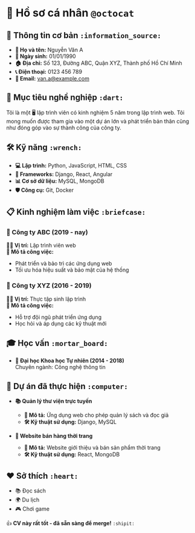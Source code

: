 # 📄 **Hồ sơ cá nhân** `@octocat`

## 📌 **Thông tin cơ bản** `:information_source:`
- **👤 Họ và tên:** Nguyễn Văn A
- **🎂 Ngày sinh:** 01/01/1990
- **🏠 Địa chỉ:** Số 123, Đường ABC, Quận XYZ, Thành phố Hồ Chí Minh
- **📞 Điện thoại:** 0123 456 789
- **📧 Email:** van.a@example.com

## 🎯 **Mục tiêu nghề nghiệp** `:dart:`
Tôi là một 🖥️ lập trình viên có kinh nghiệm 5 năm trong lập trình web. Tôi mong muốn được tham gia vào một dự án lớn và phát triển bản thân cũng như đóng góp vào sự thành công của công ty.

## 🛠️ **Kỹ năng** `:wrench:`
- **💻 Lập trình:** Python, JavaScript, HTML, CSS
- **🔧 Frameworks:** Django, React, Angular
- **📊 Cơ sở dữ liệu:** MySQL, MongoDB
- **🛡️ Công cụ:** Git, Docker

## 📋 **Kinh nghiệm làm việc** `:briefcase:`
### 🏢 Công ty ABC (2019 - nay)
**👨‍💻 Vị trí:** Lập trình viên web  
**📝 Mô tả công việc:**  
- Phát triển và bảo trì các ứng dụng web  
- Tối ưu hóa hiệu suất và bảo mật của hệ thống

### 🏢 Công ty XYZ (2016 - 2019)
**👨‍💻 Vị trí:** Thực tập sinh lập trình  
**📝 Mô tả công việc:**  
- Hỗ trợ đội ngũ phát triển ứng dụng  
- Học hỏi và áp dụng các kỹ thuật mới

## 🎓 **Học vấn** `:mortar_board:`
- **🏫 Đại học Khoa học Tự nhiên (2014 - 2018)**  
Chuyên ngành: Công nghệ thông tin

## 🚀 **Dự án đã thực hiện** `:computer:`
- **📚 Quản lý thư viện trực tuyến**  
  - **📝 Mô tả:** Ứng dụng web cho phép quản lý sách và đọc giả  
  - **🛠️ Kỹ thuật sử dụng:** Django, MySQL
  
- **🛒 Website bán hàng thời trang**  
  - **📝 Mô tả:** Website giới thiệu và bán sản phẩm thời trang  
  - **🛠️ Kỹ thuật sử dụng:** React, MongoDB

## ❤️ **Sở thích** `:heart:`
- 📚 Đọc sách
- 🌍 Du lịch
- 🎮 Chơi game

:+1: **CV này rất tốt - đã sẵn sàng để merge!** `:shipit:`